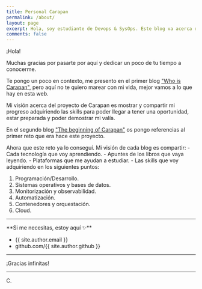 ```yaml
---
title: Personal Carapan
permalink: /about/
layout: page
excerpt: Hola, soy estudiante de Devops & SysOps. Este blog va acerca de mi camino hacia el mundo Cloud.
comments: false
---
```


¡Hola!

Muchas gracias por pasarte por aquí y dedicar un poco de tu tiempo a conocerme.

Te pongo un poco en contexto, me presento en el primer blog <a href="https://misscarapan.dev/who-is-carapan/" target="_blank" rel="nofollow">"Who is Carapan"</a>, pero aquí no te quiero marear con mi vida, mejor vamos a lo que hay en esta web. 

Mi visión acerca del proyecto de Carapan es mostrar y compartir mi progreso adquiriendo las skills para poder llegar a tener una oportunidad, estar preparada y poder demostrar mi valía.

En el segundo blog  <a href="https://misscarapan.dev/beginning-of-carapan//" target="_blank" rel="nofollow">"The beginning of Carapan"</a>  os pongo referencias al primer reto que era hace este proyecto. 

Ahora que este reto ya lo conseguí. Mi visión de cada blog es compartir:
    - Cada tecnología que voy aprendiendo.
    - Apuntes de los libros que vaya leyendo.
    - Plataformas que me ayudan a estudiar.
    - Las skills que voy adquiriendo en los siguientes puntos:
1. Programación/Desarrollo.
2. Sistemas operativos y bases de datos.
3. Monitorización y observabilidad.
4. Automatización.
5. Contenedores y orquestación.
6. Cloud. 

<hr>
**Si me necesitas, estoy aquí ✨**
 
- {{ site.author.email }}
- github.com/{{ site.author.github }}

<hr>
¡Gracias infinitas!
<hr>
C.
